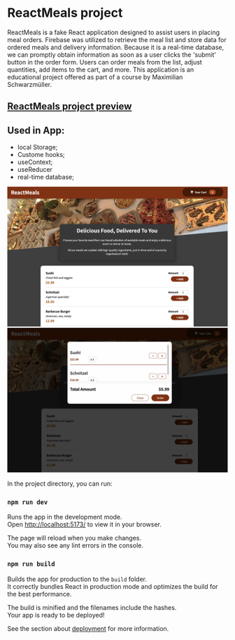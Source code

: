 # ReactMeals project

<p>ReactMeals is a fake React application designed to assist users in placing meal orders. Firebase was utilized to retrieve the meal list and store data for ordered meals and delivery information. Because it is a real-time database, we can promptly obtain information as soon as a user clicks the 'submit' button in the order form.
Users can order meals from the list, adjust quantities, add items to the cart, and more. This application is an educational project offered as part of a course by Maximilian Schwarzmüller.</p>

## [ReactMeals project preview](https://react-meals-project1.netlify.app/)

## Used in App:

- local Storage;
- Custome hooks;
- useContext;
- useReducer
- real-time database;

<img src="/src/assets/reactMeals.png" alt="ReactMeals app" >
<img src="/src/assets/reactMealsCart.png" alt="ReactMeals Cart app" >

In the project directory, you can run:

### `npm run dev`

Runs the app in the development mode.\
Open [http://localhost:5173/](http://localhost:5173/) to view it in your browser.

The page will reload when you make changes.\
You may also see any lint errors in the console.

### `npm run build`

Builds the app for production to the `build` folder.\
It correctly bundles React in production mode and optimizes the build for the best performance.

The build is minified and the filenames include the hashes.\
Your app is ready to be deployed!

See the section about [deployment](https://facebook.github.io/create-react-app/docs/deployment) for more information.
